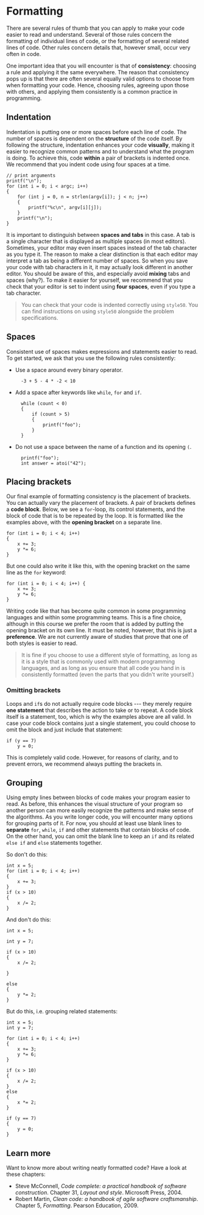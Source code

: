 # Formatting

There are several rules of thumb that you can apply to make your code easier to read and understand.
Several of those rules concern the formatting of individual lines of code, or the formatting of several related lines of code.
Other rules concern details that, however small, occur very often in code.

One important idea that you will encounter is that of **consistency**: choosing a rule and applying it the same everywhere.
The reason that consistency pops up is that there are often several equally valid options to choose from when formatting your code.
Hence, choosing rules, agreeing upon those with others, and applying them consistently is a common practice in programming.

## Indentation

Indentation is putting one or more spaces before each line of code.
The number of spaces is dependent on the **structure** of the code itself.
By following the structure, indentation enhances your code **visually**, making it easier to recognize common patterns and to understand what the program is doing.
To achieve this, code **within** a pair of brackets is indented once.
We recommend that you indent code using four spaces at a time.

    // print arguments
    printf("\n");
    for (int i = 0; i < argc; i++)
    {
        for (int j = 0, n = strlen(argv[i]); j < n; j++)
        {
            printf("%c\n", argv[i][j]);
        }
        printf("\n");
    }

It is important to distinguish between **spaces and tabs** in this case. A tab is a single character that is displayed as multiple spaces (in most editors).
Sometimes, your editor may even insert spaces instead of the tab character as you type it.
The reason to make a clear distinction is that each editor may interpret a tab as being a different number of spaces.
So when you save your code with tab characters in it, it may actually look different in another editor.
You should be aware of this, and especially avoid **mixing** tabs and spaces (why?).
To make it easier for yourself, we recommend that you check that your editor is set to indent using **four spaces**, even if you type a tab character.

> You can check that your code is indented correctly using `style50`.
> You can find instructions on using `style50` alongside the problem specifications.

## Spaces

Consistent use of spaces makes expressions and statements easier to read.
To get started, we ask that you use the following rules consistently:

- Use a space around every binary operator.

        -3 + 5 - 4 * -2 < 10

- Add a space after keywords like `while`, `for` and `if`.

        while (count < 0)
        {
            if (count > 5)
            {
                printf("foo");
            }
        }

- Do not use a space between the name of a function and its opening `(`.

        printf("foo");
        int answer = atoi("42");


## Placing brackets

Our final example of formatting consistency is the placement of brackets. You can actually vary the placement of brackets. A pair of brackets defines a **code block**. Below, we see a `for`-loop, its control statements, and the block of code that is to be repeated by the loop. It is formatted like the examples above, with the **opening bracket** on a separate line.

    for (int i = 0; i < 4; i++)
    {
        x += 3;
        y *= 6;
    }

But one could also write it like this, with the opening bracket on the same line as the `for` keyword:

    for (int i = 0; i < 4; i++) {
        x += 3;
        y *= 6;
    }

Writing code like that has become quite common in some programming languages and within some programming teams.
This is a fine choice, although in this course we prefer the room that is added by putting the opening bracket on its own line. It must be noted, however, that this is just a **preference**.
We are not currently aware of studies that prove that one of both styles is easier to read.

> It is fine if you choose to use a different style of formatting, as long as it is a style that is commonly used with modern programming languages, and as long as you ensure that all code you hand in is consistently formatted (even the parts that you didn't write yourself.)

### Omitting brackets

Loops and `if`s do not actually require code blocks --- they merely require **one statement** that describes the action to take or to repeat. A code block itself is a statement, too, which is why the examples above are all valid. In case your code block contains just a single statement, you could choose to omit the block and just include that statement:

    if (y == 7)
        y = 0;

This is completely valid code. However, for reasons of clarity, and to prevent errors, we recommend always putting the brackets in.

## Grouping

Using empty lines between blocks of code makes your program easier to read.
As before, this enhances the visual structure of your program so another person can more easily recognize the patterns and make sense of the algorithms.
As you write longer code, you will encounter many options for grouping parts of it.
For now, you should at least use blank lines to **separate** `for`, `while`, `if` and other statements that contain blocks of code.
On the other hand, you can omit the blank line to keep an `if` and its related `else if` and `else` statements together.

So don't do this:

    int x = 5;
    for (int i = 0; i < 4; i++)
    {
        x += 3;
    }
    if (x > 10)
    {
        x /= 2;
    }

And don't do this:

    int x = 5;

    int y = 7;

    if (x > 10)
    {
        x /= 2;

    }

    else
    {
        y *= 2;
    }

But do this, i.e. grouping related statements:

    int x = 5;
    int y = 7;

    for (int i = 0; i < 4; i++)
    {
        x += 3;
        y *= 6;
    }

    if (x > 10)
    {
        x /= 2;
    }
    else
    {
        x *= 2;
    }

    if (y == 7)
    {
        y = 0;
    }

## Learn more

Want to know more about writing neatly formatted code? Have a look at these chapters:

- Steve McConnell, *Code complete: a practical handbook of software construction*. Chapter 31, *Layout and style*. Microsoft Press, 2004.
- Robert Martin, *Clean code: a handbook of agile software craftsmanship*. Chapter 5, *Formatting*. Pearson Education, 2009.
